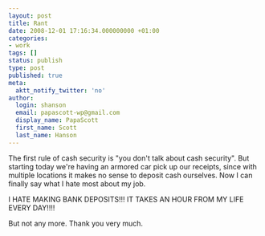 ```yaml
---
layout: post
title: Rant
date: 2008-12-01 17:16:34.000000000 +01:00
categories:
- work
tags: []
status: publish
type: post
published: true
meta:
  aktt_notify_twitter: 'no'
author:
  login: shanson
  email: papascott-wp@gmail.com
  display_name: PapaScott
  first_name: Scott
  last_name: Hanson
---
```

<p>The first rule of cash security is "you don't talk about cash security". But starting today we're having an armored car pick up our receipts, since with multiple locations it makes no sense to deposit cash ourselves. Now I can finally say what I hate most about my job.</p>
<p>I HATE MAKING BANK DEPOSITS!!! IT TAKES AN HOUR FROM MY LIFE EVERY DAY!!!!</p>
<p>But not any more. Thank you very much.</p>
